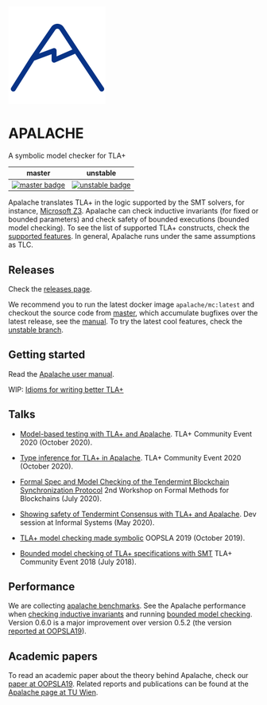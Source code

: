 ![Apalache Logo](./logo-apalache.svg)

# APALACHE

A symbolic model checker for TLA+

|             master             |              unstable              |
| :----------------------------: | :--------------------------------: |
| [![master badge][]][master-ci] | [![unstable badge][]][unstable-ci] |

[master badge]: https://travis-ci.org/informalsystems/apalache.svg?branch=master
[master-ci]: https://travis-ci.org/github/informalsystems/apalache/branches
[unstable badge]: https://github.com/informalsystems/apalache/workflows/build/badge.svg
[unstable-ci]: https://github.com/informalsystems/apalache/actions?query=branch%3Aunstable+workflow%3Abuild

Apalache translates TLA+ in the logic supported by the SMT solvers, for instance, [Microsoft Z3](https://github.com/Z3Prover/z3). Apalache can check inductive invariants (for fixed or bounded parameters) and check safety of bounded executions (bounded model checking). To see the list of supported
TLA+ constructs, check the [supported features](docs/features.md). In general,
Apalache runs under the same assumptions as TLC.

## Releases

Check the [releases page](https://github.com/informalsystems/apalache/releases).

We recommend you to run the latest docker image `apalache/mc:latest` and
checkout the source code from
[master](https://github.com/informalsystems/apalache/tree/master), which accumulate
bugfixes over the latest release, see the [manual](docs/manual.md#useDocker).
To try the latest cool features, check the [unstable
branch](https://github.com/informalsystems/apalache/tree/unstable).

## Getting started

Read the [Apalache user manual](./docs/manual.md).

WIP: [Idioms for writing better TLA+](./docs/idiomatic)

## Talks

 * [Model-based testing with TLA+ and Apalache](https://youtu.be/aveoIMphzW8).
    TLA+ Community Event 2020 (October 2020).

 * [Type inference for TLA+ in Apalache](https://youtu.be/hnp25hmCMN8).
    TLA+ Community Event 2020 (October 2020).

 * [Formal Spec and Model Checking of the Tendermint Blockchain Synchronization Protocol](https://youtu.be/h2Ovc1KWlXM)
    2nd Workshop on Formal Methods for Blockchains (July 2020).

 * [Showing safety of Tendermint Consensus with TLA+ and Apalache](https://www.youtube.com/watch?v=aF20-28sMII).
    Dev session at Informal Systems (May 2020).

 * [TLA+ model checking made symbolic](https://www.youtube.com/watch?v=e66FGgRzaqw)
    OOPSLA 2019 (October 2019).

 * [Bounded model checking of TLA+ specifications with SMT](https://www.youtube.com/watch?v=Xl1--arESl8)
   TLA+ Community Event 2018 (July 2018).

## Performance

We are collecting [apalache benchmarks](https://github.com/informalsystems/apalache-tests).
See the Apalache performance when
[checking inductive invariants](https://github.com/informalsystems/apalache-tests/blob/master/results/001indinv-report.md)
and running
[bounded model checking](https://github.com/informalsystems/apalache-tests/blob/master/results/002bmc-report.md). Version 0.6.0 is a major improvement over version 0.5.2
(the version [reported at OOPSLA19](https://dl.acm.org/doi/10.1145/3360549)).

## Academic papers

To read an academic paper about the theory behind Apalache,
check our [paper at OOPSLA19](https://dl.acm.org/doi/10.1145/3360549).
Related reports and publications can be found at the
[Apalache page at TU Wien](http://forsyte.at/research/apalache/).

